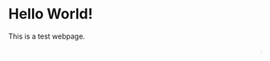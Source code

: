 <html>

<head>
<title> My First Webpage </title>
<script data-ad-client="ca-pub-2289850012868451" async src="https://pagead2.googlesyndication.com/pagead/js/adsbygoogle.js">
</script>
</head>

<body>
<h1> Hello World! </h1>
<p> This is a test webpage. </p>
<marquee> it's moving? </marquee>
</html>

